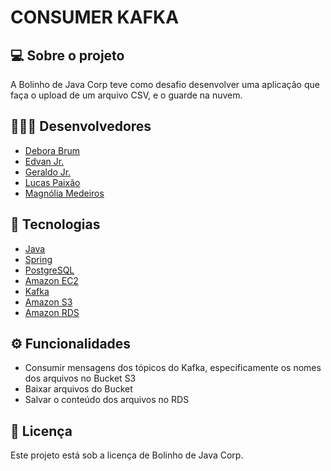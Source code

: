<h1>
  CONSUMER KAFKA
</h1>

## 💻 Sobre o projeto

A Bolinho de Java Corp teve como desafio desenvolver uma aplicação que faça o upload de um arquivo CSV, e o guarde na nuvem.

## 👨🏻‍💻 Desenvolvedores

- [Debora Brum](https://github.com/DeboraBrum)
- [Edvan Jr.](https://github.com/Edvan-Jr)
- [Geraldo Jr.](https://github.com/GeraldinJr)
- [Lucas Paixão](https://github.com/lucasfpds)
- [Magnólia Medeiros](https://github.com/magnoliamedeiros)

## 🚀 Tecnologias

- [Java](https://www.java.com/pt-BR/)
- [Spring](https://spring.io/)
- [PostgreSQL](https://www.postgresql.org/)
- [Amazon EC2](https://aws.amazon.com/pt/ec2/)
- [Kafka](https://aws.amazon.com/pt/msk/)
- [Amazon S3](https://aws.amazon.com/pt/s3/)
- [Amazon RDS](https://aws.amazon.com/pt/rds/)

## ⚙️ Funcionalidades

- Consumir mensagens dos tópicos do Kafka, especificamente os nomes dos arquivos no Bucket S3
- Baixar arquivos do Bucket
- Salvar o conteúdo dos arquivos no RDS

## 📄 Licença

Este projeto está sob a licença de Bolinho de Java Corp.
